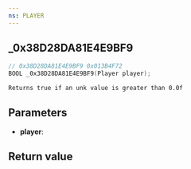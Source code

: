 ```yaml
---
ns: PLAYER
---
```

## _0x38D28DA81E4E9BF9

```c
// 0x38D28DA81E4E9BF9 0x013B4F72
BOOL _0x38D28DA81E4E9BF9(Player player);
```

```
Returns true if an unk value is greater than 0.0f  
```

## Parameters
* **player**: 

## Return value
